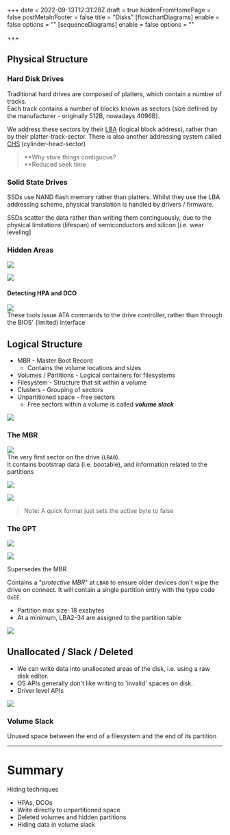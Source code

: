 +++
date = 2022-09-13T12:31:28Z
draft = true
hiddenFromHomePage = false
postMetaInFooter = false
title = "Disks"
[flowchartDiagrams]
enable = false
options = ""
[sequenceDiagrams]
enable = false
options = ""

+++
## Physical Structure

### Hard Disk Drives

Traditional hard drives are composed of platters, which contain a number of tracks.  
Each track contains a number of blocks known as sectors (size defined by the manufacturer - originally 512B, nowadays 4096B).

We address these sectors by their [LBA](https://en.wikipedia.org/wiki/Logical_block_addressing) (logical block address), rather than by their platter-track-sector. There is also another addressing system called [CHS](Cylinder-head-sector) (cylinder-head-sector)

> **Why store things contiguous?  
> \**Reduced seek time

### Solid State Drives

SSDs use NAND flash memory rather than platters. Whilst they use the LBA addressing scheme, physical translation is handled by drivers / firmware.

SSDs scatter the data rather than writing them continguously, due to the physical limitations (lifespan) of semiconductors and silicon \[i.e. wear leveling\]

### Hidden Areas

![](/uploads/snipaste_2022-09-19_19-47-42.jpg)

![](/uploads/snipaste_2022-09-19_19-51-46.jpg)

#### Detecting HPA and DCO

![](/uploads/snipaste_2022-09-19_19-56-23.jpg)  
These tools issue ATA commands to the drive controller, rather than through the BIOS' (limited) interface

## Logical Structure

* MBR - Master Boot Record
  * Contains the volume locations and sizes
* Volumes / Partitions - Logical containers for filesystems
* Filesystem - Structure that sit within a volume
* Clusters - Grouping of sectors
* Unpartitioned space - free sectors
  * Free sectors within a volume is called **_volume slack_**

![](/uploads/snipaste_2022-09-19_19-59-32.jpg)

### The MBR

![](/uploads/snipaste_2022-09-19_20-00-55.jpg)  
The very first sector on the drive (`LBA0`).  
It contains bootstrap data (i.e. bootable), and information related to the partitions

![](/uploads/snipaste_2022-09-19_20-02-17.jpg)

![](/uploads/snipaste_2022-09-19_20-02-39.jpg)

> Note: A quick format just sets the active byte to false

### The GPT

![](/uploads/snipaste_2022-09-19_20-06-40.jpg)

![](/uploads/snipaste_2022-09-19_20-06-51.jpg)

Supersedes the MBR

Contains a "_protective MBR_" at `LBA0` to ensure older devices don't wipe the drive on connect. It will contain a single partition entry with the type code `0xEE`.

* Partition max size: 18 exabytes
* At a minimum, LBA2-34 are assigned to the partition table

![](/uploads/snipaste_2022-09-19_20-08-52.jpg)

## Unallocated / Slack / Deleted

* We can write data into unallocated areas of the disk, i.e. using a raw disk editor.
* OS APIs generally don't like writing to 'invalid' spaces on disk.
* Driver level APIs

![](/uploads/snipaste_2022-09-19_20-13-53.jpg)

### Volume Slack

Unused space between the end of a filesystem and the end of its partition

***

# Summary

Hiding techniques

* HPAs, DCOs
* Write directly to unpartitioned space
* Deleted volumes and hidden partitions
* Hiding data in volume slack